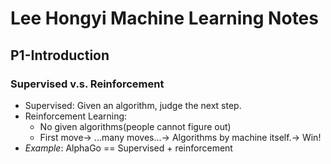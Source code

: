 # Lee Hongyi Machine Learning Notes

## P1-Introduction
### Supervised v.s. Reinforcement
- Supervised: 
	Given an algorithm, judge the next step.
- Reinforcement Learning:
	- No given algorithms(people cannot figure out)
	- First move-> ...many moves...-> Algorithms by machine itself.-> Win!
- *Example*: AlphaGo == Supervised + reinforcement 
